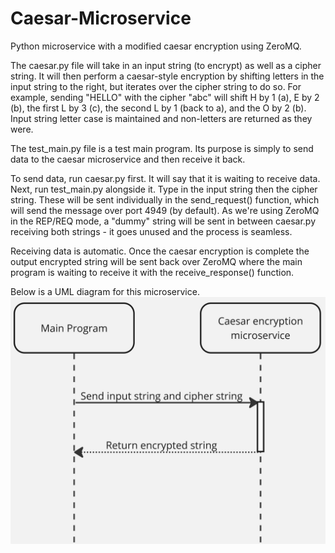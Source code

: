 # Caesar-Microservice
Python microservice with a modified caesar encryption using ZeroMQ.

The caesar.py file will take in an input string (to encrypt) as well as a cipher string. It will then perform a caesar-style encryption by shifting letters in the input string to the right, but iterates over the cipher string to do so. For example, sending "HELLO" with the cipher "abc" will shift H by 1 (a), E by 2 (b), the first L by 3 (c), the second L by 1 (back to a), and the O by 2 (b). Input string letter case is maintained and non-letters are returned as they were.

The test_main.py file is a test main program. Its purpose is simply to send data to the caesar microservice and then receive it back.

To send data, run caesar.py first. It will say that it is waiting to receive data. Next, run test_main.py alongside it. Type in the input string then the cipher string. These will be sent individually in the send_request() function, which will send the message over port 4949 (by default). As we're using ZeroMQ in the REP/REQ mode, a "dummy" string will be sent in between caesar.py receiving both strings - it goes unused and the process is seamless.

Receiving data is automatic. Once the caesar encryption is complete the output encrypted string will be sent back over ZeroMQ where the main program is waiting to receive it with the receive_response() function.

Below is a UML diagram for this microservice.
![UML Diagram](uml.jpg)

